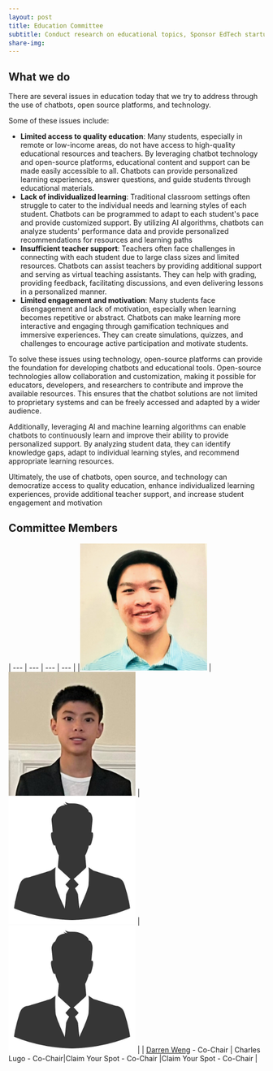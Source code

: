 ```yaml
---
layout: post
title: Education Committee
subtitle: Conduct research on educational topics, Sponsor EdTech startups, Donate to educational non-profits
share-img:
---
```


## What we do
There are several issues in education today that we try to address through the use of chatbots, open source platforms, and technology. 

Some of these issues include: 

- **Limited access to quality education**: Many students, especially in remote or low-income areas, do not have access to high-quality educational resources and teachers. By leveraging chatbot technology and open-source platforms, educational content and support can be made easily accessible to all. Chatbots can provide personalized learning experiences, answer questions, and guide students through educational materials.
- **Lack of individualized learning**: Traditional classroom settings often struggle to cater to the individual needs and learning styles of each student. Chatbots can be programmed to adapt to each student's pace and provide customized support. By utilizing AI algorithms, chatbots can analyze students' performance data and provide personalized recommendations for resources and learning paths
- **Insufficient teacher support**: Teachers often face challenges in connecting with each student due to large class sizes and limited resources. Chatbots can assist teachers by providing additional support and serving as virtual teaching assistants. They can help with grading, providing feedback, facilitating discussions, and even delivering lessons in a personalized manner.
- **Limited engagement and motivation**: Many students face disengagement and lack of motivation, especially when learning becomes repetitive or abstract. Chatbots can make learning more interactive and engaging through gamification techniques and immersive experiences. They can create simulations, quizzes, and challenges to encourage active participation and motivate students.

To solve these issues using technology, open-source platforms can provide the foundation for developing chatbots and educational tools. Open-source technologies allow collaboration and customization, making it possible for educators, developers, and researchers to contribute and improve the available resources. This ensures that the chatbot solutions are not limited to proprietary systems and can be freely accessed and adapted by a wider audience.

Additionally, leveraging AI and machine learning algorithms can enable chatbots to continuously learn and improve their ability to provide personalized support. By analyzing student data, they can identify knowledge gaps, adapt to individual learning styles, and recommend appropriate learning resources.

Ultimately, the use of chatbots, open source, and technology can democratize access to quality education, enhance individualized learning experiences, provide additional teacher support, and increase student engagement and motivation

## Committee Members

| --- | --- | --- | --- |
|<img src="https://raw.githubusercontent.com/LastMileNow/lastmilenow.github.io/main/assets/img/darren_weng.jpg" alt="Darren Weng" width=250 /> | <img src="https://raw.githubusercontent.com/LastMileNow/lastmilenow.github.io/main/assets/img/CharlesLugo.jpg" alt="Jade" width=250 /> | <img src="https://raw.githubusercontent.com/LastMileNow/lastmilenow.github.io/main/assets/img/male_headshot.jpg" alt="" width=250 /> | <img src="https://raw.githubusercontent.com/LastMileNow/lastmilenow.github.io/main/assets/img/male_headshot.jpg" alt="Jade" width=250 />  |
| [Darren Weng](https://www.darrenweng.com) - Co-Chair | Charles Lugo - Co-Chair|Claim Your Spot - Co-Chair |Claim Your Spot - Co-Chair |
